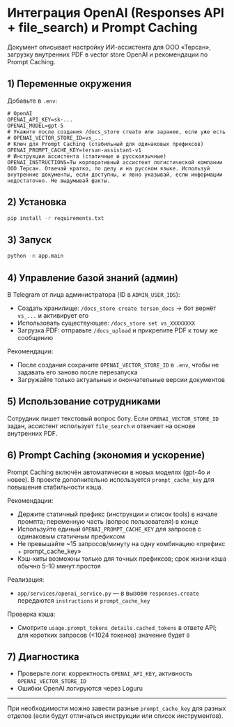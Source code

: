 # Интеграция OpenAI (Responses API + file_search) и Prompt Caching

Документ описывает настройку ИИ-ассистента для ООО «Терсан», загрузку внутренних PDF в vector store OpenAI и рекомендации по Prompt Caching.

## 1) Переменные окружения

Добавьте в `.env`:

```env
# OpenAI
OPENAI_API_KEY=sk-...
OPENAI_MODEL=gpt-5
# Укажите после создания /docs_store create или заранее, если уже есть
# OPENAI_VECTOR_STORE_ID=vs_...
# Ключ для Prompt Caching (стабильный для одинаковых префиксов)
OPENAI_PROMPT_CACHE_KEY=tersan-assistant-v1
# Инструкции ассистента (статичные и русскоязычные)
OPENAI_INSTRUCTIONS=Ты корпоративный ассистент логистической компании ООО Терсан. Отвечай кратко, по делу и на русском языке. Используй внутренние документы, если доступны, и явно указывай, если информации недостаточно. Не выдумывай факты.
```

## 2) Установка

```bash
pip install -r requirements.txt
```

## 3) Запуск

```bash
python -m app.main
```

## 4) Управление базой знаний (админ)

В Telegram от лица администратора (ID в `ADMIN_USER_IDS`):

- Создать хранилище: `/docs_store create tersan_docs` → бот вернёт `vs_...` и активирует его
- Использовать существующее: `/docs_store set vs_XXXXXXXX`
- Загрузка PDF: отправьте `/docs_upload` и прикрепите PDF к тому же сообщению

Рекомендации:
- После создания сохраните `OPENAI_VECTOR_STORE_ID` в `.env`, чтобы не задавать его заново после перезапуска
- Загружайте только актуальные и окончательные версии документов

## 5) Использование сотрудниками

Сотрудник пишет текстовый вопрос боту. Если `OPENAI_VECTOR_STORE_ID` задан, ассистент использует `file_search` и отвечает на основе внутренних PDF.

## 6) Prompt Caching (экономия и ускорение)

Prompt Caching включён автоматически в новых моделях (gpt-4o и новее). В проекте дополнительно используется `prompt_cache_key` для повышения стабильности кэша.

Рекомендации:
- Держите статичный префикс (инструкции и список tools) в начале промпта; переменную часть (вопрос пользователя) в конце
- Используйте единый `OPENAI_PROMPT_CACHE_KEY` для запросов с одинаковым статичным префиксом
- Не превышайте ~15 запросов/минуту на одну комбинацию «префикс + prompt_cache_key»
- Кэш-хиты возможны только для точных префиксов; срок жизни кэша обычно 5–10 минут простоя

Реализация:
- `app/services/openai_service.py` — в вызове `responses.create` передаются `instructions` и `prompt_cache_key`

Проверка кэша:
- Смотрите `usage.prompt_tokens_details.cached_tokens` в ответе API; для коротких запросов (<1024 токенов) значение будет `0`

## 7) Диагностика

- Проверьте логи: корректность `OPENAI_API_KEY`, активность `OPENAI_VECTOR_STORE_ID`
- Ошибки OpenAI логируются через Loguru

---

При необходимости можно завести разные `prompt_cache_key` для разных отделов (если будут отличаться инструкции или список инструментов).


